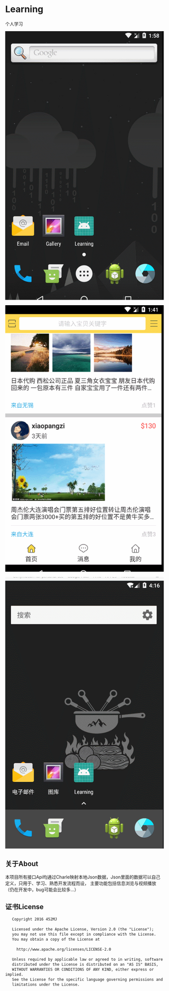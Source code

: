 # Learning
个人学习


![image](https://github.com/DemoAndBug/Learning/blob/master/Screenshots/%E9%A6%96%E9%A1%B5%E6%95%88%E6%9E%9C%20.gif)

![image](https://github.com/DemoAndBug/Learning/blob/master/Screenshots/二维码扫描.gif)

![image](https://github.com/DemoAndBug/Learning/blob/master/Screenshots/自定义视频播放View.gif)

## 关于About
  本项目所有接口Api均通过Charle映射本地Json数据，Json里面的数据可以自己定义，只用于、学习、熟悉开发流程而设，
  主要功能包括信息浏览与视频播放（仍在开发中，bug可能会比较多...）

## 证书License
```
   Copyright 2016 452MJ

   Licensed under the Apache License, Version 2.0 (the "License");
   you may not use this file except in compliance with the License.
   You may obtain a copy of the License at

     http://www.apache.org/licenses/LICENSE-2.0

   Unless required by applicable law or agreed to in writing, software
   distributed under the License is distributed on an "AS IS" BASIS,
   WITHOUT WARRANTIES OR CONDITIONS OF ANY KIND, either express or implied.
   See the License for the specific language governing permissions and
   limitations under the License.
```